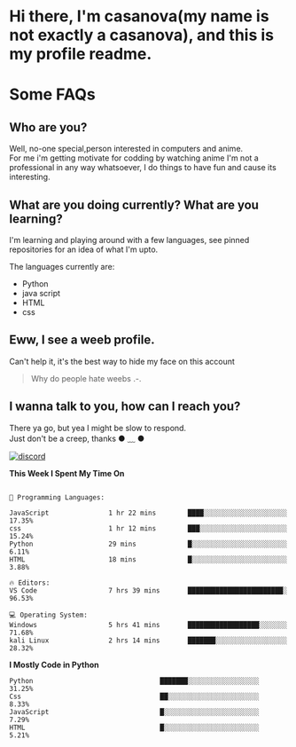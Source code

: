# **Hi there, I'm casanova(my name is not exactly a casanova), and this is my profile readme.**
# Some FAQs

## **Who are you?**

Well, no-one special,person interested in computers and anime. \
For me i'm getting motivate for codding by watching anime 
I'm not a professional in any way whatsoever, I do things to have fun and cause its interesting.

## **What are you doing currently? What are you learning?**

I'm learning and playing around with a few languages, see pinned repositories for an idea of what I'm upto.

The languages currently are:

- Python
- java script
- HTML
- css

## **Eww, I see a weeb profile.**

Can't help it, it's the best way to hide my face on this account
> Why do people hate weebs .-.

## **I wanna talk to you, how can I reach you?**

There ya go, but yea I might be slow to respond.\
Just don't be a creep, thanks ● ﹏ ●

[![discord](https://discord-md-badge.vercel.app/api/shield/894969735207329893?style=social)](https://discordapp.com/users/894969735207329893)



**This Week I Spent My Time On** 

```text

💬 Programming Languages: 

JavaScript               1 hr 22 mins        ████░░░░░░░░░░░░░░░░░░░░░   17.35% 
css                      1 hr 12 mins        ███░░░░░░░░░░░░░░░░░░░░░░   15.24% 
Python                   29 mins             █░░░░░░░░░░░░░░░░░░░░░░░░   6.11% 
HTML                     18 mins             █░░░░░░░░░░░░░░░░░░░░░░░░   3.88%

🔥 Editors: 
VS Code                  7 hrs 39 mins       ████████████████████████░   96.53% 

💻 Operating System: 
Windows                  5 hrs 41 mins       ██████████████████░░░░░░░   71.68% 
kali Linux               2 hrs 14 mins       ███████░░░░░░░░░░░░░░░░░░   28.32%

```

**I Mostly Code in Python** 

```text
Python                                ███████░░░░░░░░░░░░░░░░░░   31.25% 
Css                                   ██░░░░░░░░░░░░░░░░░░░░░░░   8.33% 
JavaScript                            █░░░░░░░░░░░░░░░░░░░░░░░░   7.29% 
HTML                                  █░░░░░░░░░░░░░░░░░░░░░░░░   5.21%

```
